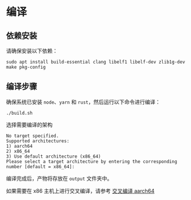 # 编译

## 依赖安装
请确保安装以下依赖：
```shell
sudo apt install build-essential clang libelf1 libelf-dev zlib1g-dev make pkg-config
```

## 编译步骤
确保系统已安装 `node`、`yarn` 和 `rust`，然后运行以下命令进行编译：
```shell
./build.sh
```

选择需要编译的架构

```text
No target specified.
Supported architectures:
1) aarch64
2) x86_64
3) Use default architecture (x86_64)
Please select a target architecture by entering the corresponding number [default = x86_64]: 
```

编译完成后，产物将存放在 `output` 文件夹中。

如果需要在 x86 主机上进行交叉编译，请参考 [交叉编译 aarch64](cross.md)
